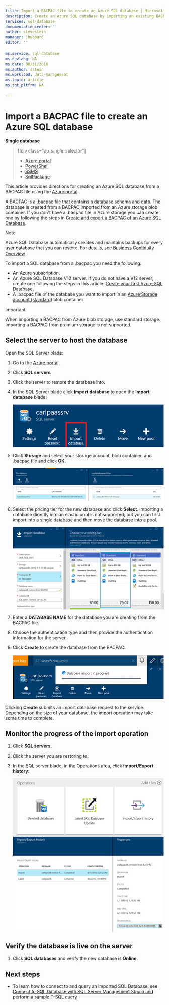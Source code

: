 ```yaml
---
title: Import a BACPAC file to create an Azure SQL database | Microsoft Azure
description: Create an Azure SQL database by importing an existing BACPAC file.
services: sql-database
documentationcenter: ''
author: stevestein
manager: jhubbard
editor: ''

ms.service: sql-database
ms.devlang: NA
ms.date: 08/31/2016
ms.author: sstein
ms.workload: data-management
ms.topic: article
ms.tgt_pltfrm: NA

---
```

# Import a BACPAC file to create an Azure SQL database
**Single database**

> [!div class="op_single_selector"]
> * [Azure portal](sql-database-import.md)
> * [PowerShell](sql-database-import-powershell.md)
> * [SSMS](sql-database-cloud-migrate-compatible-import-bacpac-ssms.md)
> * [SqlPackage](sql-database-cloud-migrate-compatible-import-bacpac-sqlpackage.md)
> 
> 

This article provides directions for creating an Azure SQL database from a BACPAC file using the [Azure portal](https://portal.azure.com).

A BACPAC is a .bacpac file that contains a database schema and data. The database is created from a BACPAC imported from an Azure storage blob container. If you don't have a .bacpac file in Azure storage you can create one by following the steps in [Create and export a BACPAC of an Azure SQL Database](sql-database-export.md).

> [!NOTE]
> Azure SQL Database automatically creates and maintains backups for every user database that you can restore. For details, see [Business Continuity Overview](sql-database-business-continuity.md).
> 
> 

To import a SQL database from a .bacpac you need the following:

* An Azure subscription. 
* An Azure SQL Database V12 server. If you do not have a V12 server, create one following the steps in this article: [Create your first Azure SQL Database](sql-database-get-started.md).
* A .bacpac file of the database you want to import in an [Azure Storage account (standard)](../storage/storage-create-storage-account.md) blob container.

> [!IMPORTANT]
> When importing a BACPAC from Azure blob storage, use standard storage. Importing a BACPAC from 
> premium storage is not supported.
> 
> 

## Select the server to host the database
Open the SQL Server blade:

1. Go to the [Azure portal](https://portal.azure.com).
2. Click **SQL servers**.
3. Click the server to restore the database into.
4. In the SQL Server blade click **Import database** to open the **Import database** blade:
   
   ![import database][1]
5. Click **Storage** and select your storage account, blob container, and .bacpac file and click **OK**.
   
   ![configure storage options][2]
6. Select the pricing tier for the new database and click **Select**. Importing a database directly into an elastic pool is not supported, but you can first import into a single database and then move the database into a pool.
   
   ![select pricing tier][3]
7. Enter a **DATABASE NAME** for the database you are creating from the BACPAC file.
8. Choose the authentication type and then provide the authentication information for the server. 
9. Click **Create** to create the database from the BACPAC.
   
   ![create database][4]

Clicking **Create** submits an import database request to the service. Depending on the size of your database, the import operation may take some time to complete.

## Monitor the progress of the import operation
1. Click **SQL servers**.
2. Click the server you are restoring to.
3. In the SQL server blade, in the Operations area, click **Import/Export history**:
   
   ![import export history][5]
   ![import export history][6]

## Verify the database is live on the server
1. Click **SQL databases** and verify the new database is **Online**.

## Next steps
* To learn how to connect to and query an imported SQL Database, see [Connect to SQL Database with SQL Server Management Studio and perform a sample T-SQL query](sql-database-connect-query-ssms.md)

<!--Image references-->
[1]: ./media/sql-database-import/import-database.png
[2]: ./media/sql-database-import/storage-options.png
[3]: ./media/sql-database-import/pricing-tier.png
[4]: ./media/sql-database-import/create.png
[5]: ./media/sql-database-import/import-history.png
[6]: ./media/sql-database-import/import-status.png
